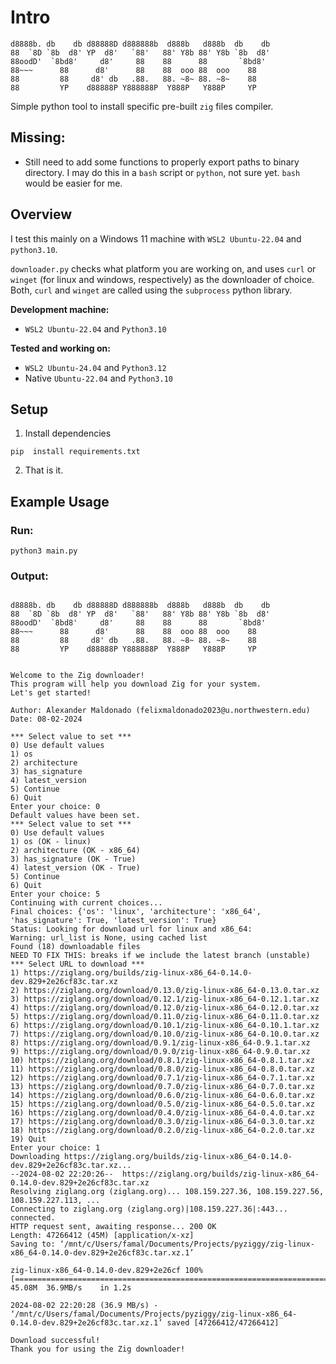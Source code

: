 
# Intro

```
d8888b. db    db d88888D d888888b  d888b   d888b  db    db
88  `8D `8b  d8' YP  d8'   `88'   88' Y8b 88' Y8b `8b  d8'
88oodD'  `8bd8'     d8'     88    88      88       `8bd8'
88~~~      88      d8'      88    88  ooo 88  ooo    88
88         88     d8' db   .88.   88. ~8~ 88. ~8~    88
88         YP    d88888P Y888888P  Y888P   Y888P     YP
```

Simple python tool to install specific pre-built `zig` files compiler. 

## Missing: 

- Still need to add some functions to properly export paths to binary directory. I may do this in a `bash` script or `python`, not sure yet. `bash` would be easier for me. 

## Overview

I test this mainly on a Windows 11 machine with `WSL2 Ubuntu-22.04` and `python3.10`. 

`downloader.py` checks what platform you are working on, and uses `curl` or `winget` (for linux and windows, respectively) as the downloader of choice. Both, `curl` and `winget` are called using the `subprocess` python library. 

**Development machine:** 
- `WSL2 Ubuntu-22.04` and `Python3.10`

**Tested and working on:** 
- `WSL2 Ubuntu-24.04` and `Python3.12`
- Native `Ubuntu-22.04` and `Python3.10`

## Setup

1. Install dependencies

```
pip  install requirements.txt
```

2. That is it.

## Example Usage

### Run:

```
python3 main.py
```

### Output:

```

d8888b. db    db d88888D d888888b  d888b   d888b  db    db
88  `8D `8b  d8' YP  d8'   `88'   88' Y8b 88' Y8b `8b  d8'
88oodD'  `8bd8'     d8'     88    88      88       `8bd8'
88~~~      88      d8'      88    88  ooo 88  ooo    88
88         88     d8' db   .88.   88. ~8~ 88. ~8~    88
88         YP    d88888P Y888888P  Y888P   Y888P     YP


Welcome to the Zig downloader!
This program will help you download Zig for your system.
Let's get started!

Author: Alexander Maldonado (felixmaldonado2023@u.northwestern.edu)
Date: 08-02-2024

*** Select value to set ***
0) Use default values
1) os
2) architecture
3) has_signature
4) latest_version
5) Continue
6) Quit
Enter your choice: 0
Default values have been set.
*** Select value to set ***
0) Use default values
1) os (OK - linux)
2) architecture (OK - x86_64)
3) has_signature (OK - True)
4) latest_version (OK - True)
5) Continue
6) Quit
Enter your choice: 5
Continuing with current choices...
Final choices: {'os': 'linux', 'architecture': 'x86_64', 'has_signature': True, 'latest_version': True}
Status: Looking for download url for linux and x86_64:
Warning: url_list is None, using cached list
Found (18) downloadable files
NEED TO FIX THIS: breaks if we include the latest branch (unstable)
*** Select URL to download ***
1) https://ziglang.org/builds/zig-linux-x86_64-0.14.0-dev.829+2e26cf83c.tar.xz
2) https://ziglang.org/download/0.13.0/zig-linux-x86_64-0.13.0.tar.xz
3) https://ziglang.org/download/0.12.1/zig-linux-x86_64-0.12.1.tar.xz
4) https://ziglang.org/download/0.12.0/zig-linux-x86_64-0.12.0.tar.xz
5) https://ziglang.org/download/0.11.0/zig-linux-x86_64-0.11.0.tar.xz
6) https://ziglang.org/download/0.10.1/zig-linux-x86_64-0.10.1.tar.xz
7) https://ziglang.org/download/0.10.0/zig-linux-x86_64-0.10.0.tar.xz
8) https://ziglang.org/download/0.9.1/zig-linux-x86_64-0.9.1.tar.xz
9) https://ziglang.org/download/0.9.0/zig-linux-x86_64-0.9.0.tar.xz
10) https://ziglang.org/download/0.8.1/zig-linux-x86_64-0.8.1.tar.xz
11) https://ziglang.org/download/0.8.0/zig-linux-x86_64-0.8.0.tar.xz
12) https://ziglang.org/download/0.7.1/zig-linux-x86_64-0.7.1.tar.xz
13) https://ziglang.org/download/0.7.0/zig-linux-x86_64-0.7.0.tar.xz
14) https://ziglang.org/download/0.6.0/zig-linux-x86_64-0.6.0.tar.xz
15) https://ziglang.org/download/0.5.0/zig-linux-x86_64-0.5.0.tar.xz
16) https://ziglang.org/download/0.4.0/zig-linux-x86_64-0.4.0.tar.xz
17) https://ziglang.org/download/0.3.0/zig-linux-x86_64-0.3.0.tar.xz
18) https://ziglang.org/download/0.2.0/zig-linux-x86_64-0.2.0.tar.xz
19) Quit
Enter your choice: 1
Downloading https://ziglang.org/builds/zig-linux-x86_64-0.14.0-dev.829+2e26cf83c.tar.xz...
--2024-08-02 22:20:26--  https://ziglang.org/builds/zig-linux-x86_64-0.14.0-dev.829+2e26cf83c.tar.xz
Resolving ziglang.org (ziglang.org)... 108.159.227.36, 108.159.227.56, 108.159.227.113, ...
Connecting to ziglang.org (ziglang.org)|108.159.227.36|:443... connected.
HTTP request sent, awaiting response... 200 OK
Length: 47266412 (45M) [application/x-xz]
Saving to: ‘/mnt/c/Users/famal/Documents/Projects/pyziggy/zig-linux-x86_64-0.14.0-dev.829+2e26cf83c.tar.xz.1’

zig-linux-x86_64-0.14.0-dev.829+2e26cf 100%[===========================================================================>]  45.08M  36.9MB/s    in 1.2s

2024-08-02 22:20:28 (36.9 MB/s) - ‘/mnt/c/Users/famal/Documents/Projects/pyziggy/zig-linux-x86_64-0.14.0-dev.829+2e26cf83c.tar.xz.1’ saved [47266412/47266412]

Download successful!
Thank you for using the Zig downloader!

```